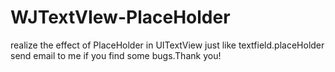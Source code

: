 # WJTextVIew-PlaceHolder
realize the effect of PlaceHolder in UITextView just like textfield.placeHolder
send email to me if you find some bugs.Thank you!
